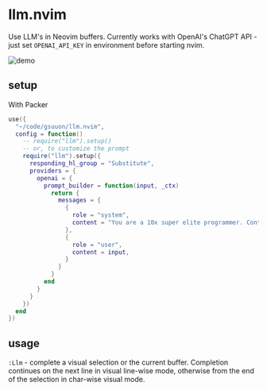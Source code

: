 # llm.nvim

Use LLM's in Neovim buffers. Currently works with OpenAI's ChatGPT API - just set `OPENAI_API_KEY` in environment before starting nvim.

![demo](https://user-images.githubusercontent.com/6422188/232323471-2fe0bb1f-54a3-4508-b6fb-b9c6d091dde8.gif)

## setup

With Packer
```lua
use({
  "~/code/gsuuon/llm.nvim",
  config = function()
    -- require("llm").setup()
    -- or, to customize the prompt
    require("llm").setup({
      responding_hl_group = "Substitute",
      providers = {
        openai = {
          prompt_builder = function(input, _ctx)
            return {
              messages = {
                {
                  role = "system",
                  content = "You are a 10x super elite programmer. Continue only with code. Do not write tests, examples, or output of code unless explicitly asked for.",
                },
                {
                  role = "user",
                  content = input,
                }
              }
            }
          end
        }
      }
    })
  end
})
```

## usage

`:Llm` - complete a visual selection or the current buffer. Completion continues on the next line in visual line-wise mode, otherwise from the end of the selection in char-wise visual mode.
